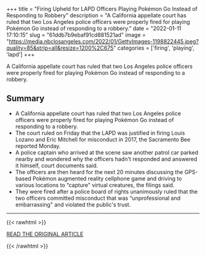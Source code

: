 +++
title = "Firing Upheld for LAPD Officers Playing Pokémon Go Instead of Responding to Robbery"
description = "A California appellate court has ruled that two Los Angeles police officers were properly fired for playing Pokémon Go instead of responding to a robbery."
date = "2022-01-11 17:10:15"
slug = "61ddb7b9ebaf91cd881521ad"
image = "https://media.nbclosangeles.com/2022/01/GettyImages-1198822445.jpeg?quality=85&strip=all&resize=1200%2C675"
categories = ['firing', 'playing', 'lapd']
+++

A California appellate court has ruled that two Los Angeles police officers were properly fired for playing Pokémon Go instead of responding to a robbery.

## Summary

- A California appellate court has ruled that two Los Angeles police officers were properly fired for playing Pokémon Go instead of responding to a robbery.
- The court ruled on Friday that the LAPD was justified in firing Louis Lozano and Eric Mitchell for misconduct in 2017, the Sacramento Bee reported Monday.
- A police captain who arrived at the scene saw another patrol car parked nearby and wondered why the officers hadn't responded and answered it himself, court documents said.
- The officers are then heard for the next 20 minutes discussing the GPS-based Pokémon augmented reality cellphone game and driving to various locations to “capture" virtual creatures, the filings said.
- They were fired after a police board of rights unanimously ruled that the two officers committed misconduct that was “unprofessional and embarrassing" and violated the public's trust.

---

{{< rawhtml >}}
  <p class="article-category">
    <a target="_blank" href="https://www.nbclosangeles.com/news/national-international/firing-upheld-lapd-officers-playing-pokemon-go-instead-responding-robbery/2795006/">READ THE ORIGINAL ARTICLE</a>
  </p>
{{< /rawhtml >}}
